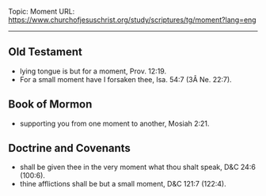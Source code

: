 Topic: Moment
URL: https://www.churchofjesuschrist.org/study/scriptures/tg/moment?lang=eng

---

## Old Testament

- lying tongue is but for a moment, Prov. 12:19.
- For a small moment have I forsaken thee, Isa. 54:7 (3Â Ne. 22:7).

## Book of Mormon

- supporting you from one moment to another, Mosiah 2:21.

## Doctrine and Covenants

- shall be given thee in the very moment what thou shalt speak, D&C 24:6 (100:6).
- thine afflictions shall be but a small moment, D&C 121:7 (122:4).

